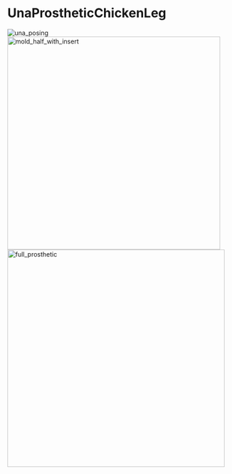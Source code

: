 # UnaProstheticChickenLeg
![una_posing](https://github.com/user-attachments/assets/8ac512f6-52a5-4998-94e6-730ddf2de116)
<img width="478" alt="mold_half_with_insert" src="https://github.com/user-attachments/assets/d95f823f-fa2c-4b9e-9150-f6f6ef0ba742" />
<img width="488" alt="full_prosthetic" src="https://github.com/user-attachments/assets/29018998-8c65-4d6c-aad1-968cf355f1e5" />

